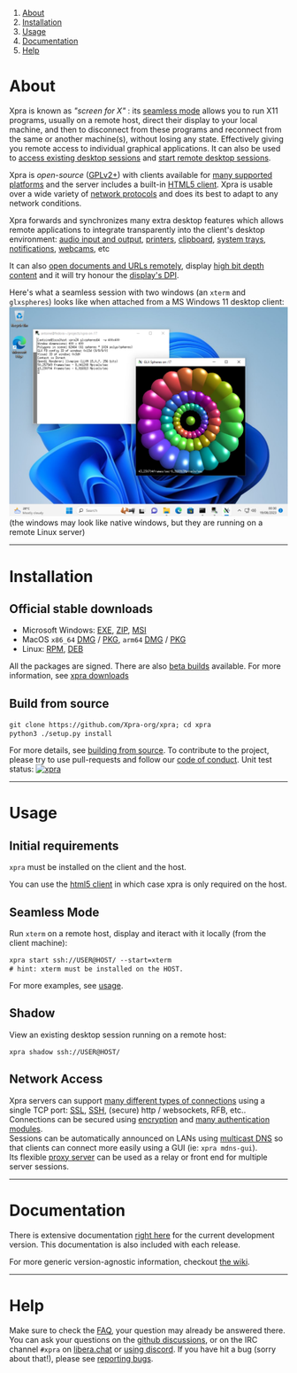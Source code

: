 1. [About](#about)
2. [Installation](#installation)
3. [Usage](#usage)
4. [Documentation](#documentation)
5. [Help](#help)

# About
Xpra is known as _"screen for X"_ : its [seamless mode](./docs/Usage/Seamless.md) allows you to run X11 programs,
usually on a remote host, direct their display to your local machine,
and then to disconnect from these programs and reconnect from the same or another machine(s),
without losing any state.
Effectively giving you remote access to individual graphical applications.
It can also be used to
[access existing desktop sessions](./docs/Usage/Shadow-Server.md) and [start remote desktop sessions](./docs/Usage/Start-Desktop.md).

Xpra is _open-source_ ([GPLv2+](./COPYING)) with clients available for [many supported platforms](https://github.com/Xpra-org/xpra/wiki/Platforms)
and the server includes a built-in [HTML5 client](https://github.com/Xpra-org/xpra-html5).
Xpra is usable over a wide variety of [network protocols](./docs/Network/README.md) and does its best to adapt to any network conditions.

Xpra forwards and synchronizes many extra desktop features which allows remote applications to integrate transparently into the client's desktop environment:
[audio input and output](./docs/Features/Audio.md), [printers](./docs/Features/Printing.md), [clipboard](./docs/Features/Clipboard.md),
[system trays](./docs/Features/System-Tray.md), [notifications](./docs/Features/Notifications.md), [webcams](./docs/Features/Webcam.md), etc

It can also [open documents and URLs remotely](./docs/Features/File-Transfers.md), display [high bit depth content](./docs/Features/Image-Depth.md) and it will try honour the [display's DPI](./docs/Features/DPI.md).

Here's what a seamless session with two windows (an `xterm` and `glxspheres`)
looks like when attached from a MS Windows 11 desktop client:
![Windows11-client](./docs/images/screenshots/win11-glxspheres.png)
(the windows may look like native windows, but they are running on a remote Linux server)

---

# Installation
## Official stable downloads
* Microsoft Windows: [EXE](https://xpra.org/dists/windows/Xpra-x86_64_Setup.exe), [ZIP](https://xpra.org/dists/windows/Xpra.zip), [MSI](https://xpra.org/dists/windows/Xpra-x86_64.msi)
* MacOS `x86_64` [DMG](https://xpra.org/dists/MacOS/x86_64/Xpra.dmg) / [PKG](https://xpra.org/dists/MacOS>/x86_64/Xpra.pkg), `arm64` [DMG](https://xpra.org/dists/MacOS/arm64/Xpra.dmg) / [PKG](https://xpra.org/dists/MacOS/arm64/Xpra.pkg)
* Linux: [RPM](https://github.com/Xpra-org/xpra/wiki/Download#-for-rpm-distributions), [DEB](https://github.com/Xpra-org/xpra/wiki/Download#-for-debian-based-distributions)

All the packages are signed. There are also [beta builds](https://xpra.org/beta) available.
For more information, see [xpra downloads](https://github.com/Xpra-org/xpra/wiki/Download)

## Build from source
```
git clone https://github.com/Xpra-org/xpra; cd xpra
python3 ./setup.py install
```
For more details, see [building from source](https://github.com/Xpra-org/xpra/tree/master/docs/Build).
To contribute to the project, please try to use pull-requests and follow our [code of conduct](./CODE_OF_CONDUCT.md).
Unit test status:
[![xpra](https://github.com/Xpra-org/xpra/actions/workflows/test.yml/badge.svg)](https://github.com/Xpra-org/xpra/actions/workflows/test.yml)

---

# Usage
## Initial requirements
`xpra` must be installed on the client and the host.

You can use the [html5 client](https://github.com/Xpra-org/xpra-html5) in which case xpra is only required on the host.

## Seamless Mode
Run `xterm` on a remote host, display and iteract with it locally (from the client machine):
```
xpra start ssh://USER@HOST/ --start=xterm
# hint: xterm must be installed on the HOST.
```
For more examples, see [usage](./docs/Usage/README.md).

## Shadow
View an existing desktop session running on a remote host:
```
xpra shadow ssh://USER@HOST/
```

## Network Access
Xpra servers can support [many different types of connections](./docs/Network/README.md) using a single TCP port:
[SSL](./docs/Network/SSL.md), [SSH](./docs/Network/SSH.md), (secure) http / websockets, RFB, etc..\
Connections can be secured using [encryption](./docs/Network/Encryption.md) and [many authentication modules](./docs/Usage/Authentication.md).\
Sessions can be automatically announced on LANs using [multicast DNS](./docs/Network/Multicast-DNS.md)
so that clients can connect more easily using a GUI (ie: `xpra mdns-gui`).\
Its flexible [proxy server](./docs/Usage/Proxy-Server.md) can be used as a relay or front end for multiple server sessions.

---

# Documentation
There is extensive documentation [right here](./docs) for the current development version.
This documentation is also included with each release.

For more generic version-agnostic information, checkout [the wiki](https://github.com/Xpra-org/xpra/wiki).

---

# Help
Make sure to check the [FAQ](https://github.com/Xpra-org/xpra/blob/master/docs/FAQ.md), your question may already be answered there.
You can ask your questions on the [github discussions](https://github.com/orgs/Xpra-org/discussions), or on the IRC channel `#xpra` on [libera.chat](https://libera.chat)
or [using discord](https://discord.gg/gjrJRy88).
If you have hit a bug (sorry about that!), please see [reporting bugs](https://github.com/Xpra-org/xpra/wiki/Reporting-Bugs).
